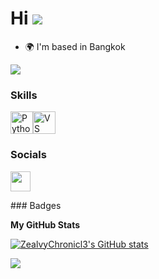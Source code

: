 Hi ![](https://user-images.githubusercontent.com/18350557/176309783-0785949b-9127-417c-8b55-ab5a4333674e.gif)
===============================================================================================================================================

* 🌍  I'm based in Bangkok

<a href="https://www.github.com/ZealvyChronicl3" target="_blank" rel="noreferrer"><img
src="https://img.shields.io/github/followers/ZealvyChronicl3?logo=github&style=for-the-badge&color=ffffff&labelColor=831843" /></a>
### Skills

<p align="left">
<a href="https://www.python.org/" target="_blank" rel="noreferrer"><img src="https://raw.githubusercontent.com/danielcranney/readme-generator/main/public/icons/skills/python-colored.svg" width="36" height="36" alt="Python" /></a><a href="https://code.visualstudio.com/" target="_blank" rel="noreferrer"><img src="https://raw.githubusercontent.com/danielcranney/readme-generator/main/public/icons/skills/visualstudiocode.svg" width="36" height="36" alt="VS Code" /></a>
</p>

### Socials

<p align="left"> <a href="https://www.github.com/ZealvyChronicl3" target="_blank" rel="noreferrer"> <picture> <source media="(prefers-color-scheme: dark)" srcset="https://raw.githubusercontent.com/danielcranney/readme-generator/main/public/icons/socials/github-dark.svg" /> <source media="(prefers-color-scheme: light)" srcset="https://raw.githubusercontent.com/danielcranney/readme-generator/main/public/icons/socials/github.svg" /> <img src="https://raw.githubusercontent.com/danielcranney/readme-generator/main/public/icons/socials/github.svg" width="32" height="32" /> </picture> </a></p>
### Badges

<b>My GitHub Stats</b>

<a href="http://www.github.com/ZealvyChronicl3"><img src="https://github-readme-stats.vercel.app/api?username=ZealvyChronicl3&show_icons=true&hide=prs,&count_private=true&title_color=facc15&text_color=ffffff&icon_color=ffffff&bg_color=831843&hide_border=true&show_icons=true" alt="ZealvyChronicl3's GitHub stats" /></a>

<a href="http://www.github.com/ZealvyChronicl3"><img src="https://github-readme-streak-stats.herokuapp.com/?user=ZealvyChronicl3&stroke=ffffff&background=831843&ring=facc15&fire=facc15&currStreakNum=ffffff&currStreakLabel=facc15&sideNums=ffffff&sideLabels=ffffff&dates=ffffff&hide_border=true" /></a>
